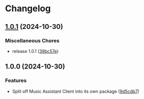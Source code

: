 # Changelog

## [1.0.1](https://github.com/music-assistant/client/compare/v1.0.0...v1.0.1) (2024-10-30)


### Miscellaneous Chores

* release 1.0.1 ([39bc57e](https://github.com/music-assistant/client/commit/39bc57eb43f4ec0b8a490263bcdfebaba39dfcbf))

## 1.0.0 (2024-10-30)


### Features

* Split off Music Assistant Client into its own package ([9d5cdb7](https://github.com/music-assistant/client/commit/9d5cdb74d81fc28f570c67db588dfbcfc4cbbc0c))
